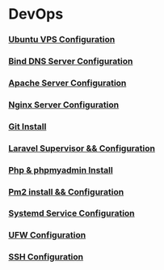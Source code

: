 # DevOps

### [Ubuntu VPS Configuration](/ubuntu-vps)

### [Bind DNS Server Configuration](/bind)

### [Apache Server Configuration](/apache)

### [Nginx Server Configuration](/nginx)

### [Git Install](/git-install)

### [Laravel Supervisor && Configuration](/laravel)

### [Php & phpmyadmin Install](/php-myadmin)

### [Pm2 install && Configuration](/pm2)

### [Systemd Service Configuration](/systemd)

### [UFW Configuration](/ufw)

### [SSH Configuration](/ssh)